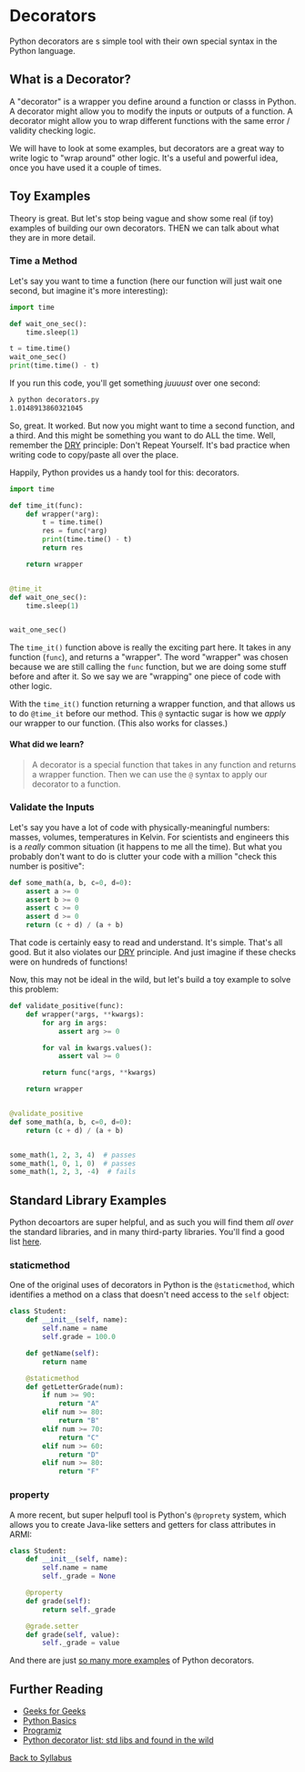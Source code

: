# Decorators

Python decorators are s simple tool with their own special syntax in the Python language.

## What is a Decorator?

A "decorator" is a wrapper you define around a function or classs in Python. A decorator might allow you to modify the inputs or outputs of a function. A decorator might allow you to wrap different functions with the same error / validity checking logic.

We will have to look at some examples, but decorators are a great way to write logic to "wrap around" other logic.  It's a useful and powerful idea, once you have used it a couple of times.


## Toy Examples

Theory is great. But let's stop being vague and show some real (if toy) examples of building our own decorators. THEN we can talk about what they are in more detail.


### Time a Method

Let's say you want to time a function (here our function will just wait one second, but imagine it's more interesting):

```python
import time

def wait_one_sec():
    time.sleep(1)

t = time.time()
wait_one_sec()
print(time.time() - t)
```

If you run this code, you'll get something _juuuust_ over one second:

```bash
λ python decorators.py
1.0148913860321045
```

So, great. It worked. But now you might want to time a second function, and a third. And this might be something you want to do ALL the time. Well, remember the [DRY](https://en.wikipedia.org/wiki/Don%27t_repeat_yourself) principle: Don't Repeat Yourself. It's bad practice when writing code to copy/paste all over the place.

Happily, Python provides us a handy tool for this: decorators.

```python
import time

def time_it(func):
    def wrapper(*arg):
        t = time.time()
        res = func(*arg)
        print(time.time() - t)
        return res

    return wrapper


@time_it
def wait_one_sec():
    time.sleep(1)


wait_one_sec()
```

The `time_it()` function above is really the exciting part here. It takes in any function (`func`), and returns a "wrapper". The word "wrapper" was chosen because we are still calling the `func` function, but we are doing some stuff before and after it. So we say we are "wrapping" one piece of code with other logic.

With the `time_it()` function returning a wrapper function, and that allows us to do `@time_it` before our method. This `@` syntactic sugar is how we _apply_ our wrapper to our function.  (This also works for classes.)

#### What did we learn?

> A decorator is a special function that takes in any function and returns a wrapper function. Then we can use the `@` syntax to apply our decorator to a function.


### Validate the Inputs

Let's say you have a lot of code with physically-meaningful numbers: masses, volumes, temperatures in Kelvin. For scientists and engineers this is a _really_ common situation (it happens to me all the time). But what you probably don't want to do is clutter your code with a million "check this number is positive":

```python
def some_math(a, b, c=0, d=0):
    assert a >= 0
    assert b >= 0
    assert c >= 0
    assert d >= 0
    return (c + d) / (a + b)
```

That code is certainly easy to read and understand. It's simple. That's all good. But it also violates our [DRY](https://en.wikipedia.org/wiki/Don%27t_repeat_yourself) principle. And just imagine if these checks were on hundreds of functions!

Now, this may not be ideal in the wild, but let's build a toy example to solve this problem:

```python
def validate_positive(func):
    def wrapper(*args, **kwargs):
        for arg in args:
            assert arg >= 0

        for val in kwargs.values():
            assert val >= 0

        return func(*args, **kwargs)

    return wrapper


@validate_positive
def some_math(a, b, c=0, d=0):
    return (c + d) / (a + b)


some_math(1, 2, 3, 4)  # passes
some_math(1, 0, 1, 0)  # passes
some_math(1, 2, 3, -4)  # fails
```


## Standard Library Examples

Python decoartors are super helpful, and as such you will find them _all over_ the standard libraries, and in many third-party libraries. You'll find a good list [here](https://github.com/lord63/awesome-python-decorator).


### staticmethod

One of the original uses of decorators in Python is the `@staticmethod`, which identifies a method on a class that doesn't need access to the `self` object:

```python
class Student:
    def __init__(self, name):
        self.name = name
        self.grade = 100.0

    def getName(self):
        return name

    @staticmethod
    def getLetterGrade(num):
        if num >= 90:
            return "A"
        elif num >= 80:
            return "B"
        elif num >= 70:
            return "C"
        elif num >= 60:
            return "D"
        elif num >= 80:
            return "F"
```


### property

A more recent, but super helpufl tool is Python's `@proprety` system, which allows you to create Java-like setters and getters for class attributes in ARMI:

```python
class Student:
    def __init__(self, name):
        self.name = name
        self._grade = None

    @property
    def grade(self):
        return self._grade

    @grade.setter
    def grade(self, value):
        self._grade = value
```

And there are just [so many more examples](https://github.com/lord63/awesome-python-decorator) of Python decorators.


## Further Reading

 * [Geeks for Geeks](https://www.geeksforgeeks.org/decorators-in-python/)
 * [Python Basics](https://pythonbasics.org/decorators/)
 * [Programiz](https://www.programiz.com/python-programming/decorator)
 * [Python decorator list: std libs and found in the wild](https://github.com/lord63/awesome-python-decorator)

[Back to Syllabus](../../README.md)
